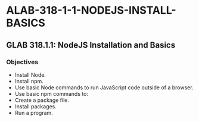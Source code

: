 # ALAB-318-1-1-NODEJS-INSTALL-BASICS

## GLAB 318.1.1: NodeJS Installation and Basics

### Objectives

- Install Node.
- Install npm.
- Use basic Node commands to run JavaScript code outside of a browser.
- Use basic npm commands to:
- Create a package file.
- Install packages.
- Run a program.
